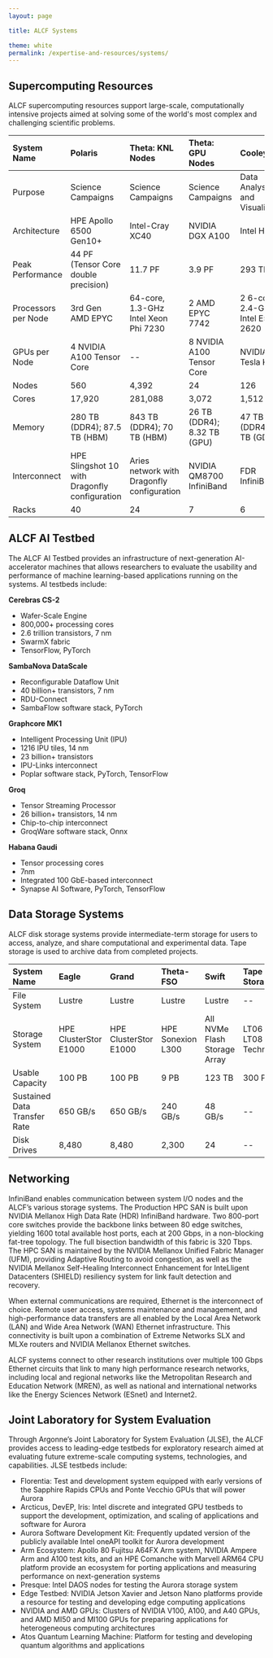 ```yaml
---
layout: page

title: ALCF Systems

theme: white
permalink: /expertise-and-resources/systems/
---
```

## Supercomputing Resources

ALCF supercomputing resources support large-scale, computationally intensive projects aimed
at solving some of the world's most complex and challenging scientific problems.

| System Name     | Polaris       | Theta: KNL Nodes   | Theta: GPU Nodes   | Cooley   |
| :---------- | :---------- | :-------------- | :-------------- | :-------------- |
| Purpose    | Science Campaigns    | Science Campaigns       | Science Campaigns       |  Data Analysis and Visualization
| Architecture    | HPE Apollo 6500 Gen10+   | Intel-Cray XC40        | NVIDIA DGX A100        |  Intel Haswell
| Peak Performance    | 44 PF (Tensor Core double precision)    | 11.7 PF       | 3.9 PF        |  293 TF
| Processors per Node   | 3rd Gen AMD EPYC   | 64-core, 1.3-GHz Intel Xeon Phi 7230      | 2 AMD EPYC 7742        |  2 6-core, 2.4-GHz Intel E5–2620
| GPUs per Node    | 4 NVIDIA A100 Tensor Core   | --     | 8 NVIDIA A100 Tensor Core        |  NVIDIA Tesla K80
| Nodes   | 560    | 4,392      | 24        |  126
| Cores   | 17,920    | 281,088       | 3,072        |  1,512
| Memory    | 280 TB (DDR4); 87.5 TB (HBM)    | 843 TB (DDR4); 70 TB (HBM)       | 26 TB (DDR4); 8.32 TB (GPU)      |  47 TB (DDR4); 3 TB (GDDR5)
| Interconnect    | HPE Slingshot 10 with Dragonfly configuration    | Aries network with Dragonfly configuration      | NVIDIA QM8700 InfiniBand       |  FDR InfiniBand
| Racks    | 40    | 24       | 7     |  6

## ALCF AI Testbed

The ALCF AI Testbed provides an infrastructure of next-generation AI-accelerator machines
that allows researchers to evaluate the usability and performance of machine learning-based
applications running on the systems. AI testbeds include:

**Cerebras CS-2**
- Wafer-Scale Engine
- 800,000+ processing cores
- 2.6 trillion transistors, 7 nm
- SwarmX fabric
- TensorFlow, PyTorch

**SambaNova DataScale**
- Reconfigurable Dataflow Unit
- 40 billion+ transistors, 7 nm
- RDU-Connect
- SambaFlow software stack, PyTorch

**Graphcore MK1**
- Intelligent Processing Unit (IPU)
- 1216 IPU tiles, 14 nm
- 23 billion+ transistors
- IPU-Links interconnect
- Poplar software stack, PyTorch, TensorFlow

**Groq**
- Tensor Streaming Processor
- 26 billion+ transistors, 14 nm
- Chip-to-chip interconnect
- GroqWare software stack, Onnx

**Habana Gaudi**
- Tensor processing cores
- 7nm
- Integrated 100 GbE-based interconnect
- Synapse AI Software, PyTorch, TensorFlow


## Data Storage Systems

ALCF disk storage systems provide intermediate-term storage for users to access,
analyze, and share computational and experimental data. Tape storage is used to
archive data from completed projects.

| System Name     | Eagle       | Grand   | Theta-FSO  | Swift   | Tape Storage
| :---------- | :---------- | :-------------- | :-------------- | :-------------- | :-------------- |
| File System    | Lustre   | Lustre       | Lustre       |  Lustre   |  -- 
| Storage System   | HPE ClusterStor E1000   | HPE ClusterStor E1000       | HPE Sonexion L300        |  All NVMe Flash Storage Array  | LT06 and LT08 Tape Technology
| Usable Capacity   | 100 PB   | 100 PB      | 9 PB      |  123 TB  | 300 PB
| Sustained Data Transfer Rate   | 650 GB/s   | 650 GB/s      | 240 GB/s       |  48 GB/s  | --
| Disk Drives   | 8,480   | 8,480       | 2,300       |  24  | --

## Networking

InfiniBand enables communication between system I/O nodes and the ALCF’s various storage systems. The Production HPC SAN is built upon NVIDIA Mellanox High Data Rate (HDR) InfiniBand hardware. Two 800-port core switches provide the backbone links between 80 edge switches, yielding 1600 total available host ports, each at 200 Gbps, in a non-blocking fat-tree topology. The full bisection bandwidth of this fabric is 320 Tbps. The HPC SAN is maintained by the NVIDIA Mellanox Unified Fabric Manager (UFM), providing Adaptive Routing to avoid congestion, as well as the NVIDIA Mellanox Self-Healing Interconnect Enhancement for InteLligent Datacenters (SHIELD) resiliency system for link fault detection and recovery.

When external communications are required, Ethernet is the interconnect of choice. Remote user access, systems maintenance and management, and high-performance data transfers are all enabled by the Local Area Network (LAN) and Wide Area Network (WAN) Ethernet infrastructure. This connectivity is built upon a combination of Extreme Networks SLX and MLXe routers and NVIDIA Mellanox Ethernet switches.

ALCF systems connect to other research institutions over multiple 100 Gbps Ethernet circuits that link to many high performance research networks, including local and regional networks like the Metropolitan Research and Education Network (MREN), as well as national and international networks like the Energy Sciences Network (ESnet) and Internet2.
 
 
 ## Joint Laboratory for System Evaluation
 
 Through Argonne’s Joint Laboratory for System Evaluation (JLSE), the ALCF provides access to leading-edge testbeds for exploratory research aimed at evaluating future
extreme-scale computing systems, technologies, and capabilities. JLSE testbeds include:

- Florentia: Test and development system equipped with early versions of the Sapphire Rapids CPUs and Ponte Vecchio GPUs that will power Aurora
- Arcticus, DevEP, Iris: Intel discrete and integrated GPU testbeds to support the development, optimization, and scaling of applications and software for Aurora
- Aurora Software Development Kit: Frequently updated version of the publicly available Intel oneAPI toolkit for Aurora development
- Arm Ecosystem: Apollo 80 Fujitsu A64FX Arm system, NVIDIA Ampere Arm and A100 test kits, and an HPE Comanche with Marvell ARM64 CPU platform provide an ecosystem for porting applications and measuring performance on next-generation systems
- Presque: Intel DAOS nodes for testing the Aurora storage system
- Edge Testbed: NVIDIA Jetson Xavier and Jetson Nano platforms provide a resource for testing and developing edge computing applications
- NVIDIA and AMD GPUs: Clusters of NVIDIA V100, A100, and A40 GPUs, and AMD MI50 and MI100 GPUs for preparing applications for heterogeneous computing architectures
- Atos Quantum Learning Machine: Platform for testing and developing quantum algorithms and applications
 



